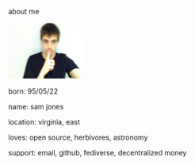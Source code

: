 about me

<img src='a.jpg' width='150'>

born: 95/05/22

name: sam jones

location: virginia, east

loves: open source, herbivores, astronomy

support: email, github, fediverse, decentralized money
